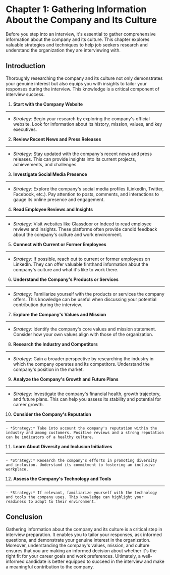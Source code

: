 Chapter 1: Gathering Information About the Company and Its Culture
==================================================================

Before you step into an interview, it's essential to gather comprehensive information about the company and its culture. This chapter explores valuable strategies and techniques to help job seekers research and understand the organization they are interviewing with.

Introduction
------------

Thoroughly researching the company and its culture not only demonstrates your genuine interest but also equips you with insights to tailor your responses during the interview. This knowledge is a critical component of interview success.

1. **Start with the Company Website**
-------------------------------------

* *Strategy:* Begin your research by exploring the company's official website. Look for information about its history, mission, values, and key executives.

2. **Review Recent News and Press Releases**
--------------------------------------------

* *Strategy:* Stay updated with the company's recent news and press releases. This can provide insights into its current projects, achievements, and challenges.

3. **Investigate Social Media Presence**
----------------------------------------

* *Strategy:* Explore the company's social media profiles (LinkedIn, Twitter, Facebook, etc.). Pay attention to posts, comments, and interactions to gauge its online presence and engagement.

4. **Read Employee Reviews and Insights**
-----------------------------------------

* *Strategy:* Visit websites like Glassdoor or Indeed to read employee reviews and insights. These platforms often provide candid feedback about the company's culture and work environment.

5. **Connect with Current or Former Employees**
-----------------------------------------------

* *Strategy:* If possible, reach out to current or former employees on LinkedIn. They can offer valuable firsthand information about the company's culture and what it's like to work there.

6. **Understand the Company's Products or Services**
----------------------------------------------------

* *Strategy:* Familiarize yourself with the products or services the company offers. This knowledge can be useful when discussing your potential contribution during the interview.

7. **Explore the Company's Values and Mission**
-----------------------------------------------

* *Strategy:* Identify the company's core values and mission statement. Consider how your own values align with those of the organization.

8. **Research the Industry and Competitors**
--------------------------------------------

* *Strategy:* Gain a broader perspective by researching the industry in which the company operates and its competitors. Understand the company's position in the market.

9. **Analyze the Company's Growth and Future Plans**
----------------------------------------------------

* *Strategy:* Investigate the company's financial health, growth trajectory, and future plans. This can help you assess its stability and potential for career growth.

10. **Consider the Company's Reputation**
-----------------------------------------

    - *Strategy:* Take into account the company's reputation within the industry and among customers. Positive reviews and a strong reputation can be indicators of a healthy culture.

11. **Learn About Diversity and Inclusion Initiatives**
-------------------------------------------------------

    - *Strategy:* Research the company's efforts in promoting diversity and inclusion. Understand its commitment to fostering an inclusive workplace.

12. **Assess the Company's Technology and Tools**
-------------------------------------------------

    - *Strategy:* If relevant, familiarize yourself with the technology and tools the company uses. This knowledge can highlight your readiness to adapt to their environment.

Conclusion
----------

Gathering information about the company and its culture is a critical step in interview preparation. It enables you to tailor your responses, ask informed questions, and demonstrate your genuine interest in the organization. Moreover, understanding the company's values, mission, and culture ensures that you are making an informed decision about whether it's the right fit for your career goals and work preferences. Ultimately, a well-informed candidate is better equipped to succeed in the interview and make a meaningful contribution to the company.
